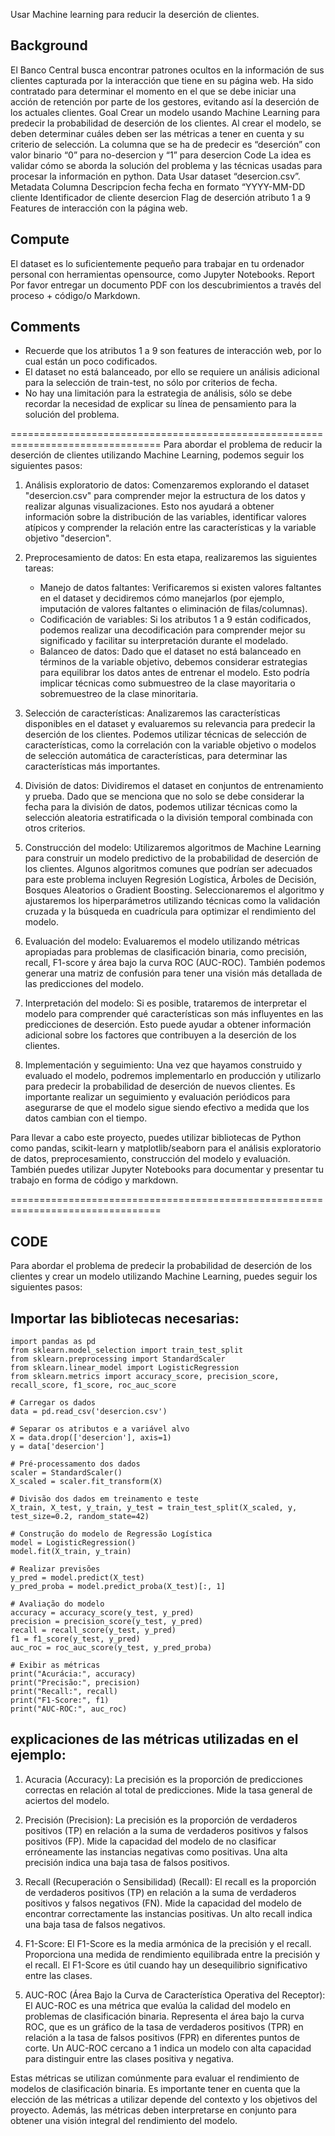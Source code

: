 Usar Machine learning para reducir la deserción de clientes.

## Background
El Banco Central busca encontrar patrones ocultos en la información de sus clientes
capturada por la interacción que tiene en su página web.
Ha sido contratado para determinar el momento en el que se debe iniciar una acción de
retención por parte de los gestores, evitando así la deserción de los actuales clientes.
Goal
Crear un modelo usando Machine Learning para predecir la probabilidad de deserción de
los clientes. Al crear el modelo, se deben determinar cuáles deben ser las métricas a tener
en cuenta y su criterio de selección. La columna que se ha de predecir es “deserción” con
valor binario “0” para no-desercion y “1” para desercion
Code
La idea es validar cómo se aborda la solución del problema y las técnicas usadas para
procesar la información en python.
Data
Usar dataset “desercion.csv”.
Metadata
Columna Descripcion
fecha fecha en formato “YYYY-MM-DD
cliente Identificador de cliente
desercion Flag de deserción
atributo 1 a 9 Features de interacción con la página web.

## Compute
El dataset es lo suficientemente pequeño para trabajar en tu ordenador personal con
herramientas opensource, como Jupyter Notebooks.
Report
Por favor entregar un documento PDF con los descubrimientos a través del proceso +
código/o Markdown.

## Comments
- Recuerde que los atributos 1 a 9 son features de interacción web, por lo cual están
un poco codificados.
- El dataset no está balanceado, por ello se requiere un análisis adicional para la
selección de train-test, no sólo por criterios de fecha.
- No hay una limitación para la estrategia de análisis, sólo se debe recordar la
necesidad de explicar su línea de pensamiento para la solución del problema.

================================================================================
Para abordar el problema de reducir la deserción de clientes utilizando Machine Learning, podemos seguir los siguientes pasos:

1. Análisis exploratorio de datos: Comenzaremos explorando el dataset "desercion.csv" para comprender mejor la estructura de los datos y realizar algunas visualizaciones. Esto nos ayudará a obtener información sobre la distribución de las variables, identificar valores atípicos y comprender la relación entre las características y la variable objetivo "desercion".

2. Preprocesamiento de datos: En esta etapa, realizaremos las siguientes tareas:
   - Manejo de datos faltantes: Verificaremos si existen valores faltantes en el dataset y decidiremos cómo manejarlos (por ejemplo, imputación de valores faltantes o eliminación de filas/columnas).
   - Codificación de variables: Si los atributos 1 a 9 están codificados, podemos realizar una decodificación para comprender mejor su significado y facilitar su interpretación durante el modelado.
   - Balanceo de datos: Dado que el dataset no está balanceado en términos de la variable objetivo, debemos considerar estrategias para equilibrar los datos antes de entrenar el modelo. Esto podría implicar técnicas como submuestreo de la clase mayoritaria o sobremuestreo de la clase minoritaria.

3. Selección de características: Analizaremos las características disponibles en el dataset y evaluaremos su relevancia para predecir la deserción de los clientes. Podemos utilizar técnicas de selección de características, como la correlación con la variable objetivo o modelos de selección automática de características, para determinar las características más importantes.

4. División de datos: Dividiremos el dataset en conjuntos de entrenamiento y prueba. Dado que se menciona que no solo se debe considerar la fecha para la división de datos, podemos utilizar técnicas como la selección aleatoria estratificada o la división temporal combinada con otros criterios.

5. Construcción del modelo: Utilizaremos algoritmos de Machine Learning para construir un modelo predictivo de la probabilidad de deserción de los clientes. Algunos algoritmos comunes que podrían ser adecuados para este problema incluyen Regresión Logística, Árboles de Decisión, Bosques Aleatorios o Gradient Boosting. Seleccionaremos el algoritmo y ajustaremos los hiperparámetros utilizando técnicas como la validación cruzada y la búsqueda en cuadrícula para optimizar el rendimiento del modelo.

6. Evaluación del modelo: Evaluaremos el modelo utilizando métricas apropiadas para problemas de clasificación binaria, como precisión, recall, F1-score y área bajo la curva ROC (AUC-ROC). También podemos generar una matriz de confusión para tener una visión más detallada de las predicciones del modelo.

7. Interpretación del modelo: Si es posible, trataremos de interpretar el modelo para comprender qué características son más influyentes en las predicciones de deserción. Esto puede ayudar a obtener información adicional sobre los factores que contribuyen a la deserción de los clientes.

8. Implementación y seguimiento: Una vez que hayamos construido y evaluado el modelo, podremos implementarlo en producción y utilizarlo para predecir la probabilidad de deserción de nuevos clientes. Es importante realizar un seguimiento y evaluación periódicos para asegurarse de que el modelo sigue siendo efectivo a medida que los datos cambian con el tiempo.

Para llevar a cabo este proyecto, puedes utilizar bibliotecas de Python como pandas, scikit-learn y matplotlib/seaborn para el análisis exploratorio de datos, preprocesamiento, construcción del modelo y evaluación. También puedes utilizar Jupyter Notebooks para documentar y presentar tu trabajo en forma de código y markdown.

================================================================================

## CODE
Para abordar el problema de predecir la probabilidad de deserción de los clientes y crear un modelo utilizando Machine Learning, puedes seguir los siguientes pasos:

## Importar las bibliotecas necesarias:


```
import pandas as pd
from sklearn.model_selection import train_test_split
from sklearn.preprocessing import StandardScaler
from sklearn.linear_model import LogisticRegression
from sklearn.metrics import accuracy_score, precision_score, recall_score, f1_score, roc_auc_score

# Carregar os dados
data = pd.read_csv('desercion.csv')

# Separar os atributos e a variável alvo
X = data.drop(['desercion'], axis=1)
y = data['desercion']

# Pré-processamento dos dados
scaler = StandardScaler()
X_scaled = scaler.fit_transform(X)

# Divisão dos dados em treinamento e teste
X_train, X_test, y_train, y_test = train_test_split(X_scaled, y, test_size=0.2, random_state=42)

# Construção do modelo de Regressão Logística
model = LogisticRegression()
model.fit(X_train, y_train)

# Realizar previsões
y_pred = model.predict(X_test)
y_pred_proba = model.predict_proba(X_test)[:, 1]

# Avaliação do modelo
accuracy = accuracy_score(y_test, y_pred)
precision = precision_score(y_test, y_pred)
recall = recall_score(y_test, y_pred)
f1 = f1_score(y_test, y_pred)
auc_roc = roc_auc_score(y_test, y_pred_proba)

# Exibir as métricas
print("Acurácia:", accuracy)
print("Precisão:", precision)
print("Recall:", recall)
print("F1-Score:", f1)
print("AUC-ROC:", auc_roc)
```

## explicaciones de las métricas utilizadas en el ejemplo:

1. Acuracia (Accuracy): La precisión es la proporción de predicciones correctas en relación al total de predicciones. Mide la tasa general de aciertos del modelo.

2. Precisión (Precision): La precisión es la proporción de verdaderos positivos (TP) en relación a la suma de verdaderos positivos y falsos positivos (FP). Mide la capacidad del modelo de no clasificar erróneamente las instancias negativas como positivas. Una alta precisión indica una baja tasa de falsos positivos.

3. Recall (Recuperación o Sensibilidad) (Recall): El recall es la proporción de verdaderos positivos (TP) en relación a la suma de verdaderos positivos y falsos negativos (FN). Mide la capacidad del modelo de encontrar correctamente las instancias positivas. Un alto recall indica una baja tasa de falsos negativos.

4. F1-Score: El F1-Score es la media armónica de la precisión y el recall. Proporciona una medida de rendimiento equilibrada entre la precisión y el recall. El F1-Score es útil cuando hay un desequilibrio significativo entre las clases.

5. AUC-ROC (Área Bajo la Curva de Característica Operativa del Receptor): El AUC-ROC es una métrica que evalúa la calidad del modelo en problemas de clasificación binaria. Representa el área bajo la curva ROC, que es un gráfico de la tasa de verdaderos positivos (TPR) en relación a la tasa de falsos positivos (FPR) en diferentes puntos de corte. Un AUC-ROC cercano a 1 indica un modelo con alta capacidad para distinguir entre las clases positiva y negativa.

Estas métricas se utilizan comúnmente para evaluar el rendimiento de modelos de clasificación binaria. Es importante tener en cuenta que la elección de las métricas a utilizar depende del contexto y los objetivos del proyecto. Además, las métricas deben interpretarse en conjunto para obtener una visión integral del rendimiento del modelo.